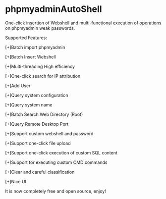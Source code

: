 # phpmyadminAutoShell
One-click insertion of Webshell and multi-functional execution of operations on phpmyadmin weak passwords.



Supported Features:


[+]Batch import phpmyadmin

[+]Batch Insert Webshell

[+]Multi-threading High efficiency

[+]One-click search for IP attribution

[+]Add User

[+]Query system configuration

[+]Query system name

[+]Batch Search Web Directory (Root)

[+]Query Remote Desktop Port

[+]Support custom webshell and password

[+]Support one-click file upload

[+]Support one-click execution of custom SQL content

[+]Support for executing custom CMD commands

[+]Clear and careful classification

[+]Nice UI




It is now completely free and open source, enjoy!
